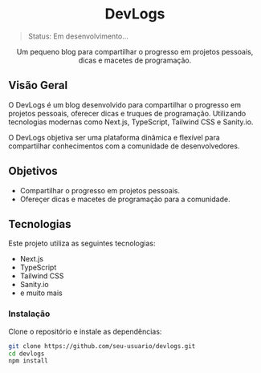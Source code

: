 <h1 align="center">DevLogs</h1>

> Status: Em desenvolvimento...

<!-- <p align="center">
  <img src="sua-imagem-preview.png" alt="DevLogs Preview" style="border-radius: 4px">
</p> -->

<p align="center">Um pequeno blog para compartilhar o progresso em projetos pessoais, dicas e macetes de programação.</p>

## Visão Geral

O DevLogs é um blog desenvolvido para compartilhar o progresso em projetos pessoais, oferecer dicas e truques de programação. Utilizando tecnologias modernas como Next.js, TypeScript, Tailwind CSS e Sanity.io.

O DevLogs objetiva ser uma plataforma dinâmica e flexível para compartilhar conhecimentos com a comunidade de desenvolvedores.

## Objetivos

- Compartilhar o progresso em projetos pessoais.
- Ofereçer dicas e macetes de programação para a comunidade.

## Tecnologias

Este projeto utiliza as seguintes tecnologias:

- Next.js
- TypeScript
- Tailwind CSS
- Sanity.io
- e muito mais

### Instalação

Clone o repositório e instale as dependências:

```bash
git clone https://github.com/seu-usuario/devlogs.git
cd devlogs
npm install
```